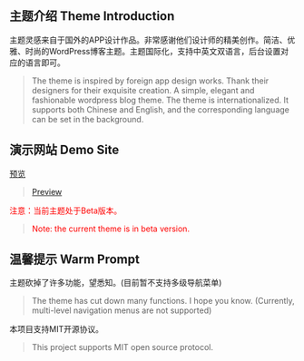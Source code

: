 ## 主题介绍 Theme Introduction

主题灵感来自于国外的APP设计作品。非常感谢他们设计师的精美创作。简洁、优雅、时尚的WordPress博客主题。主题国际化，支持中英文双语言，后台设置对应的语言即可。

> The theme is inspired by foreign app design works. Thank their designers for their exquisite creation. A simple, elegant and fashionable wordpress blog theme. The theme is internationalized. It supports both Chinese and English, and the corresponding language can be set in the background.

## 演示网站 Demo Site

[预览](https://www.poppins.cn)

> [Preview](https://en.poppins.cn)

<span style='color: red'>注意：当前主题处于Beta版本。</span>

> <span style='color: red'>Note: the current theme is in beta version.</span>

## 温馨提示 Warm Prompt

主题砍掉了许多功能，望悉知。(目前暂不支持多级导航菜单)

> The theme has cut down many functions. I hope you know. (Currently, multi-level navigation menus are not supported)

本项目支持MIT开源协议。

> This project supports MIT open source protocol.